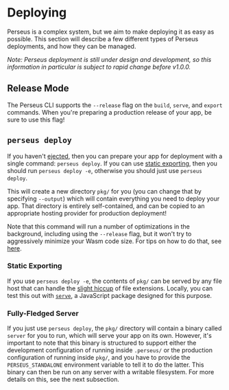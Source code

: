 # Deploying

Perseus is a complex system, but we aim to make deploying it as easy as possible. This section will describe a few different types of Perseus deployments, and how they can be managed.

*Note: Perseus deployment is still under design and development, so this information in particular is subject to rapid change before v1.0.0.*

## Release Mode

The Perseus CLI supports the `--release` flag on the `build`, `serve`, and `export` commands. When you're preparing a production release of your app, be sure to use this flag!

## `perseus deploy`

If you haven't [ejected](../cli/ejecting.md), then you can prepare your app for deployment with a single command: `perseus deploy`. If you can use [static exporting](../exporting.md), then you should run `perseus deploy -e`, otherwise you should just use `perseus deploy`.

This will create a new directory `pkg/` for you (you can change that by specifying `--output`) which will contain everything you need to deploy your app. That directory is entirely self-contained, and can be copied to an appropriate hosting provider for production deployment!

Note that this command will run a number of optimizations in the background, including using the `--release` flag, but it won't try to aggressively minimize your Wasm code size. For tips on how to do that, see [here](./size.md).

### Static Exporting

If you use `perseus deploy -e`, the contents of `pkg/` can be served by any file host that can handle the [slight hiccup](../exporting.md#file-extensions) of file extensions. Locally, you can test this out with [`serve`](https://github.com/vercel/serve), a JavaScript package designed for this purpose.

### Fully-Fledged Server

If you just use `perseus deploy`, the `pkg/` directory will contain a binary called `server` for you to run, which will serve your app on its own. However, it's important to note that this binary is structured to support either the development configuration of running inside `.perseus/` or the production configuration of running inside `pkg/`, and you have to provide the `PERSEUS_STANDALONE` environment variable to tell it to do the latter. This binary can then be run on any server with a writable filesystem. For more details on this, see the next subsection.
